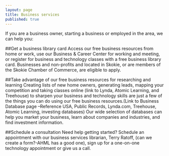 ```yaml
---
layout: page
title: Business services
published: true
---
```


If you are a business owner, starting a business or employed in the area, we can help you:

##Get a business library card
Access our free business resources from home or work, use our Business & Career Center for working and meeting, or register for business and technology classes with a free business library card. Businesses and non-profits and located in Skokie, or are members of the Skokie Chamber of Commerce, are eligible to apply. 

##Take advantage of our free business resources for researching and learning
Creating lists of new home owners, generating leads, mapping your competition and taking classes online (link to Lynda, Atomic Learning, and Treehouse) to sharpen your business and technology skills are just a few of the things you can do using our free business resources.(Link to Business Database page –Reference USA, Public Records, Lynda.com, Treehouse, Atomic Learning, investing databases) Our wide selection of databases can help you market your business, learn about companies and industries, and find investment information.

##Schedule a consultation
Need help getting started? Schedule an appointment with our business services librarian, Terry Ratoff, (can we create a form?-AHML has a good one), sign up for a one-on-one technology appointment or give us a call.










